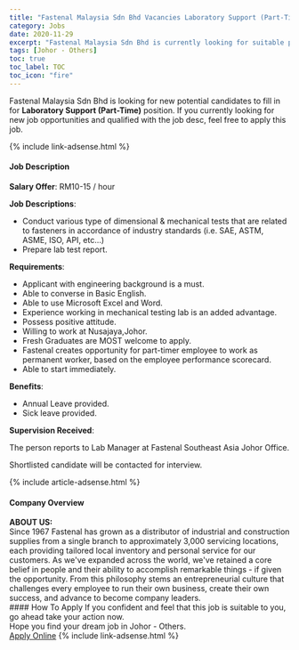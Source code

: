 ```yaml
---
title: "Fastenal Malaysia Sdn Bhd Vacancies Laboratory Support (Part-Time)" 
category: Jobs 
date: 2020-11-29 
excerpt: "Fastenal Malaysia Sdn Bhd is currently looking for suitable person to fill in the Laboratory Support (Part-Time) which positioned at Johor - Others" 
tags: [Johor - Others] 
toc: true 
toc_label: TOC 
toc_icon: "fire" 
--- 
```


<p>Fastenal Malaysia Sdn Bhd is looking for new potential candidates to fill in for <b>Laboratory Support (Part-Time)</b> position. If you currently looking for new job opportunities and qualified with the job desc, feel free to apply this job.
</p>{% include link-adsense.html %} 
<div><div><div><h4>Job Description</h4></div></div><div><div><span><div><p><strong>Salary Offer</strong>: RM10-15 / hour</p><p><strong>Job Descriptions</strong>:</p><ul><li>Conduct various type of dimensional &amp; mechanical tests that are related to fasteners in accordance of industry standards (i.e. SAE, ASTM, ASME, ISO, API, etc&#8230;)</li><li>Prepare lab test report.</li></ul><p><strong>Requirements</strong>:</p><ul><li>Applicant with engineering background is a must.</li><li>Able to converse in Basic English.</li><li>Able to use Microsoft Excel and Word.</li><li>Experience working in mechanical testing lab is an added advantage.</li><li>Possess positive attitude.</li><li>Willing to work at Nusajaya,Johor.</li><li>Fresh Graduates are MOST welcome to apply.</li><li>Fastenal creates opportunity for part-timer employee to work as permanent worker, based on the employee performance scorecard.</li><li>Able to start immediately.</li></ul><p><strong>Benefits</strong>:</p><ul><li>Annual Leave provided.</li><li>Sick leave provided.</li></ul><p><strong>Supervision Received</strong>:</p><p>The person reports to Lab Manager at Fastenal Southeast Asia Johor Office.</p><p>Shortlisted candidate will be contacted for interview.</p></div></span></div></div></div> 
{% include article-adsense.html %} 
<div><div><div><h4>Company Overview</h4></div></div><div><div><span><div><div><strong>ABOUT US:</strong><br>
Since 1967 Fastenal has grown as a distributor of industrial and construction supplies from a single branch to approximately 3,000 servicing locations, each providing tailored local inventory and personal service for our customers. As we've expanded across the world, we've retained a core belief in people and their ability to accomplish remarkable things - if given the opportunity. From this philosophy stems an entrepreneurial culture that challenges every employee to run their own business, create their own success, and advance to become company leaders.</div></div></span></div></div></div> 
#### How To Apply 
If you confident and feel that this job is suitable to you, go ahead take your action now. <br/> 
Hope you find your dream job in Johor - Others. <br/> 
<a href="https://www.jobstreet.com.my/en/job/laboratory-support-part-time-4432236?jobId=jobstreet-my-job-4432236&sectionRank=29&token=0~5dfc45e5-5755-4597-8ce8-8345171d7983&fr=SRP%20View%20In%20New%20Ta" class="btn btn--info" target="_blank" rel="nofollow noopenner">Apply Online</a> 
{% include link-adsense.html %} 